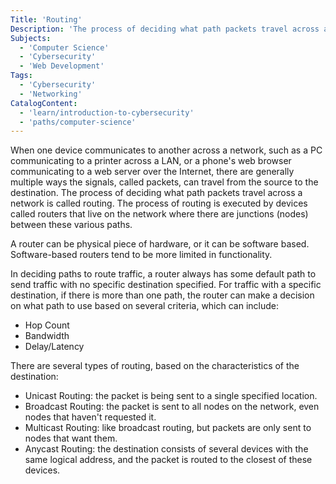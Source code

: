 ```yaml
---
Title: 'Routing'
Description: 'The process of deciding what path packets travel across a network is called routing.'
Subjects:
  - 'Computer Science'
  - 'Cybersecurity'
  - 'Web Development'
Tags:
  - 'Cybersecurity'
  - 'Networking'
CatalogContent:
  - 'learn/introduction-to-cybersecurity'
  - 'paths/computer-science'
---
```


When one device communicates to another across a network, such as a PC communicating to a printer across a LAN, or a phone's web browser communicating to a web server over the Internet,
there are generally multiple ways the signals, called packets, can travel from the source to the destination. The process of deciding what path packets travel across a network is called routing.
The process of routing is executed by devices called routers that live on the network where there are junctions (nodes) between these various paths.

A router can be physical piece of hardware, or it can be software based. Software-based routers tend to be more limited in functionality.

In deciding paths to route traffic, a router always has some default path to send traffic with no specific destination specified. For traffic with a specific destination, if there is more than one path,
the router can make a decision on what path to use based on several criteria, which can include:

- Hop Count
- Bandwidth
- Delay/Latency

There are several types of routing, based on the characteristics of the destination:

- Unicast Routing: the packet is being sent to a single specified location.
- Broadcast Routing: the packet is sent to all nodes on the network, even nodes that haven't requested it.
- Multicast Routing: like broadcast routing, but packets are only sent to nodes that want them.
- Anycast Routing: the destination consists of several devices with the same logical address, and the packet is routed to the closest of these devices.
